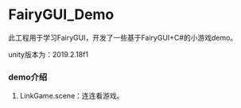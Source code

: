 # FairyGUI_Demo

此工程用于学习FairyGUI，开发了一些基于FairyGUI+C#的小游戏demo。

unity版本为：2019.2.18f1

### demo介绍

1. LinkGame.scene：连连看游戏。